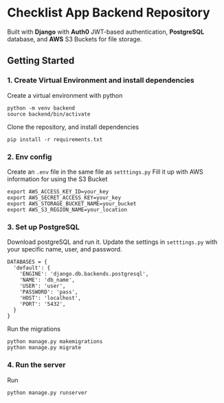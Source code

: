 # Checklist App Backend Repository

Built with **Django** with **Auth0** JWT-based authentication, **PostgreSQL**  database, and **AWS** S3 Buckets for file storage.

## Getting Started

### 1. Create Virtual Environment and install dependencies
Create a virtual environment with python
```
python -m venv backend
source backend/bin/activate
```
Clone the repository, and install dependencies
```
pip install -r requirements.txt
```
### 2. Env config
Create an ```.env``` file in the same file as ```setttings.py```
Fill it up with AWS information for using the S3 Bucket
```
export AWS_ACCESS_KEY_ID=your_key
export AWS_SECRET_ACCESS_KEY=your_key
export AWS_STORAGE_BUCKET_NAME=your_bucket
export AWS_S3_REGION_NAME=your_location
```

### 3. Set up PostgreSQL
Download postgreSQL and run it. Update the settings in ```setttings.py``` with your specific name, user, and password.
```
DATABASES = {
  'default': {
    'ENGINE': 'django.db.backends.postgresql',
    'NAME': 'db_name',
    'USER': 'user', 
    'PASSWORD': 'pass',
    'HOST': 'localhost',
    'PORT': '5432',
  }
}
```

Run the migrations
```
python manage.py makemigrations
python manage.py migrate
```
### 4. Run the server
Run
```
python manage.py runserver
```
